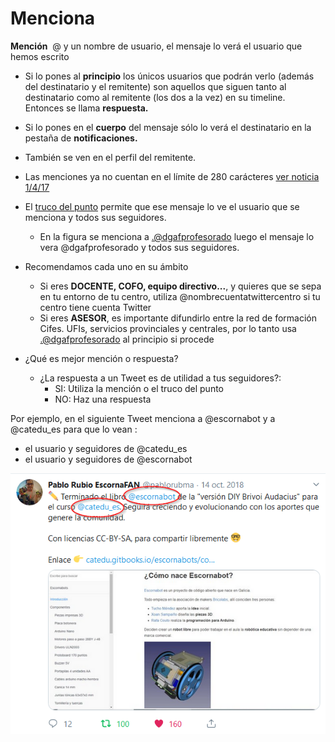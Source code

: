 
# Menciona

**Mención**  @ y un nombre de usuario, el mensaje lo verá el usuario que hemos escrito

- Si lo pones al **principio** los únicos usuarios que podrán verlo (además del destinatario y el remitente) son aquellos que siguen tanto al destinatario como al remitente (los dos a la vez) en su timeline. Entonces se llama **respuesta.**
- Si lo pones en el **cuerpo** del mensaje sólo lo verá el destinatario en la pestaña de **notificaciones.**
- También se ven en el perfil del remitente.
- Las menciones ya no cuentan en el límite de 280 carácteres [ver noticia 1/4/17](https://blog.twitter.com/2017/now-on-twitter-140-characters-for-your-replies)
- El [truco del punto](http://estwitter.com/2011/02/23/el-truco-del-punto/) permite que ese mensaje lo ve el usuario que se menciona y todos sus seguidores.
    - En la figura se menciona a [.@dgafprofesorado](mailto:.@dgafprofesorado) luego el mensaje lo vera @dgafprofesorado y todos sus seguidores.
- Recomendamos cada uno en su ámbito
    - Si eres **DOCENTE, COFO, equipo directivo...**, y quieres que se sepa en tu entorno de tu centro, utiliza @nombrecuentatwittercentro si tu centro tiene cuenta Twitter
    - Si eres **ASESOR**, es importante difundirlo entre la red de formación Cifes. UFIs, servicios provinciales y centrales, por lo tanto usa [.@dgafprofesorado](mailto:.@dgafprofesorado) al principio si procede
    
- ¿Qué es mejor mención o respuesta?
    - ¿La respuesta a un Tweet es de utilidad a tus seguidores?:
        - SI: Utiliza la mención o el truco del punto
        - NO: Haz una respuesta

Por ejemplo, en el siguiente Tweet menciona a @escornabot y a @catedu_es para que lo vean :
* el usuario y seguidores de @catedu_es
* el usuario y seguidores de @escornabot

![](/assets/escornabot.png)
